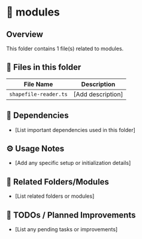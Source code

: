 # 📂 modules

## Overview
This folder contains 1 file(s) related to modules.

## 📄 Files in this folder

| File Name | Description |
|-----------|-------------|
| `shapefile-reader.ts` | [Add description] |

## 🔗 Dependencies
- [List important dependencies used in this folder]

## ⚙️ Usage Notes
- [Add any specific setup or initialization details]

## 🔄 Related Folders/Modules
- [List related folders or modules]

## 🚧 TODOs / Planned Improvements
- [List any pending tasks or improvements]
